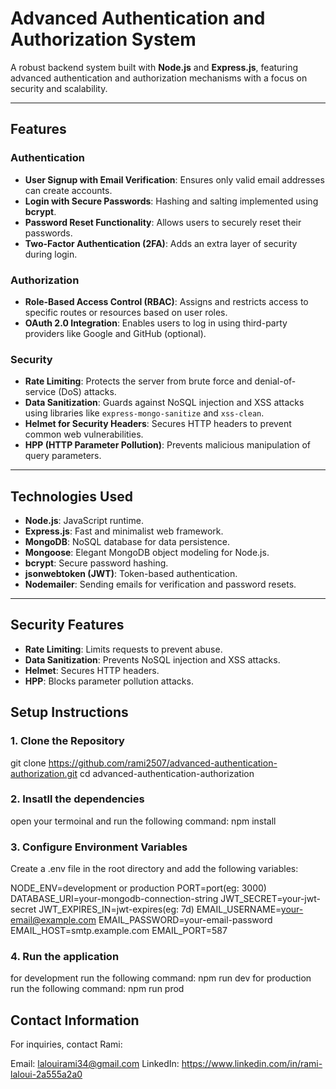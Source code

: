 # **Advanced Authentication and Authorization System**

A robust backend system built with **Node.js** and **Express.js**, featuring advanced authentication and authorization mechanisms with a focus on security and scalability.

---

## **Features**

### Authentication

- **User Signup with Email Verification**: Ensures only valid email addresses can create accounts.
- **Login with Secure Passwords**: Hashing and salting implemented using **bcrypt**.
- **Password Reset Functionality**: Allows users to securely reset their passwords.
- **Two-Factor Authentication (2FA)**: Adds an extra layer of security during login.

### Authorization

- **Role-Based Access Control (RBAC)**: Assigns and restricts access to specific routes or resources based on user roles.
- **OAuth 2.0 Integration**: Enables users to log in using third-party providers like Google and GitHub (optional).

### Security

- **Rate Limiting**: Protects the server from brute force and denial-of-service (DoS) attacks.
- **Data Sanitization**: Guards against NoSQL injection and XSS attacks using libraries like `express-mongo-sanitize` and `xss-clean`.
- **Helmet for Security Headers**: Secures HTTP headers to prevent common web vulnerabilities.
- **HPP (HTTP Parameter Pollution)**: Prevents malicious manipulation of query parameters.

---

## **Technologies Used**

- **Node.js**: JavaScript runtime.
- **Express.js**: Fast and minimalist web framework.
- **MongoDB**: NoSQL database for data persistence.
- **Mongoose**: Elegant MongoDB object modeling for Node.js.
- **bcrypt**: Secure password hashing.
- **jsonwebtoken (JWT)**: Token-based authentication.
- **Nodemailer**: Sending emails for verification and password resets.

---

## **Security Features**

- **Rate Limiting**: Limits requests to prevent abuse.
- **Data Sanitization**: Prevents NoSQL injection and XSS attacks.
- **Helmet**: Secures HTTP headers.
- **HPP**: Blocks parameter pollution attacks.

## **Setup Instructions**

### **1. Clone the Repository**

git clone https://github.com/rami2507/advanced-authentication-authorization.git
cd advanced-authentication-authorization

### **2. Insatll the dependencies**

open your termoinal and run the following command: npm install

### **3. Configure Environment Variables**

Create a .env file in the root directory and add the following variables:

NODE_ENV=development or production
PORT=port(eg: 3000)
DATABASE_URI=your-mongodb-connection-string
JWT_SECRET=your-jwt-secret
JWT_EXPIRES_IN=jwt-expires(eg: 7d)
EMAIL_USERNAME=your-email@example.com
EMAIL_PASSWORD=your-email-password
EMAIL_HOST=smtp.example.com
EMAIL_PORT=587

### **4. Run the application**

for development run the following command: npm run dev
for production run the following command: npm run prod

## **Contact Information**

For inquiries, contact Rami:

Email: lalouirami34@gmail.com
LinkedIn: https://www.linkedin.com/in/rami-laloui-2a555a2a0
